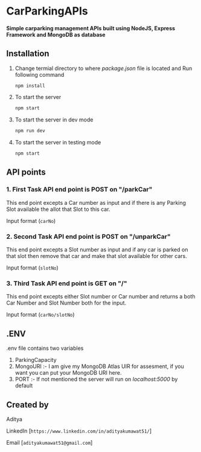 # CarParkingAPIs

#### Simple carparking management APIs built using NodeJS, Express Framework and MongoDB as database

## Installation

1. Change termial directory to where _package.json_ file is located and Run following command

    ```sh
    npm install
    ```

2. To start the server

    ```sh
    npm start
    ```

3. To start the server in dev mode

    ```sh
    npm run dev
    ```

4. To start the server in testing mode

    ```sh
    npm start
    ```

## API points

### 1. First Task API end point is POST on "/parkCar"

This end point excepts a Car number as input and if there is any Parking Slot available the allot that Slot to this car.

Input format (`carNo`)
    

### 2. Second Task API end point is POST on "/unparkCar"

This end point excepts a Slot number as input and if any car is parked on that slot then remove that car and make that slot available for other cars.

Input format (`slotNo`)

### 3. Third Task API end point is GET on "/"

This end point excepts either Slot number or Car number and returns a both Car Number and Slot Number both for the input.

Input format (`carNo/slotNo`)

## .ENV

.env file contains two variables

1. ParkingCapacity
2. MongoURI :- I am give my MongoDB Atlas UIR for assesment, if you want you can put your MongoDB URI here.
3. PORT :- If not mentioned the server will run on _localhost:5000_ by default

## Created by
 Aditya
 
 LinkedIn [`https://www.linkedin.com/in/adityakumawat51/`]
 
 Email [`adityakumawat51@gmail.com`]